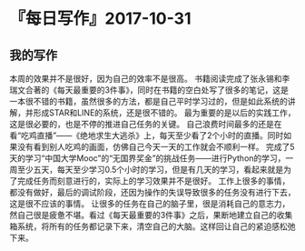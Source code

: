 # 『每日写作』2017-10-31
## 我的写作

本周的效果并不是很好，因为自己的效率不是很高。
书籍阅读完成了张永锡和李瑞文合著的《每天最重要的3件事》，同时在书籍的空白处写了很多的笔记，这是一本很不错的书籍，虽然很多的方法，都是自己平时学习过的，但是如此系统的讲解，并形成STAR和LINE的系统，还是很不错的。
最为重要的是以后的实践工作，这是很必要的，也是不停的推进自己任务的关键。
自己浪费时间最多的还是在看“吃鸡直播”——《绝地求生大逃杀》上，每天至少看了2个小时的直播。同时如果没有看到别人吃鸡的画面，仿佛自己今天一天的工作就会不顺利一样。
完成了5天的学习“中国大学Mooc”的“无国界奖金”的挑战任务——进行Python的学习，一周至少五天，每天至少学习0.5个小时的学习，但是有几天的学习，看起来就是为了完成任务而刻意进行的，实际上的学习效果并不是很好。
工作上很多的事情，都没有做好，最后的调试阶段，还因为操作的失误导致很多的任务没有进行下去，这是很不应该的事情。
让很多的任务在自己的脑子里，很是消耗自己的意志力，然自己很是疲惫不堪。看过《每天最重要的3件事》之后，果断地建立自己的收集箱系统，将所有的任务都记录下来，清空自己的大脑。这样回让自己的紧迫感松弛下来。